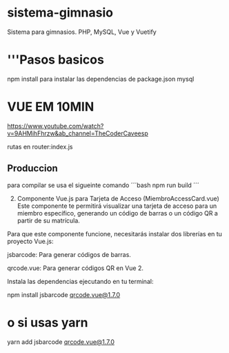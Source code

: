 # sistema-gimnasio
 Sistema para gimnasios. PHP, MySQL, Vue y Vuetify
# '''Pasos basicos
 npm install para instalar las dependencias de package.json mysql 

 # VUE EM 10MIN
 https://www.youtube.com/watch?v=9AHMihFhrzw&ab_channel=TheCoderCaveesp
 


 rutas en router:index.js

## Produccion 
para compilar se usa el sigueinte comando
´´´bash
npm run build
´´´

2. Componente Vue.js para Tarjeta de Acceso (MiembroAccessCard.vue)
Este componente te permitirá visualizar una tarjeta de acceso para un miembro específico, generando un código de barras o un código QR a partir de su matrícula.

Para que este componente funcione, necesitarás instalar dos librerías en tu proyecto Vue.js:

jsbarcode: Para generar códigos de barras.

qrcode.vue: Para generar códigos QR en Vue 2.

Instala las dependencias ejecutando en tu terminal:

npm install jsbarcode qrcode.vue@1.7.0
# o si usas yarn
yarn add jsbarcode qrcode.vue@1.7.0
